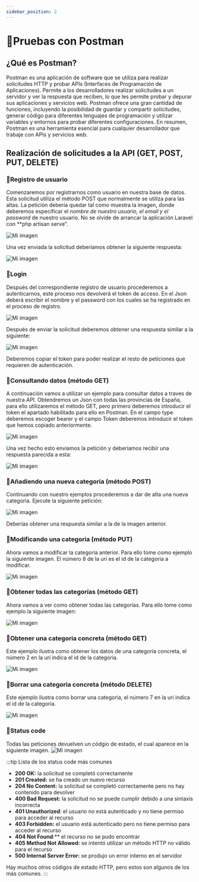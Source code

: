 ```yaml
---
sidebar_position: 2
---
```


# 📖Pruebas con Postman

## ¿Qué es Postman?

Postman es una aplicación de software que se utiliza para realizar solicitudes HTTP y probar APIs (Interfaces de Programación de Aplicaciones). Permite a los desarrolladores realizar solicitudes a un servidor y ver la respuesta que reciben, lo que les permite probar y depurar sus aplicaciones y servicios web. Postman ofrece una gran cantidad de funciones, incluyendo la posibilidad de guardar y compartir solicitudes, generar código para diferentes lenguajes de programación y utilizar variables y entornos para probar diferentes configuraciones. En resumen, Postman es una herramienta esencial para cualquier desarrollador que trabaje con APIs y servicios web.

## Realización de solicitudes a la API (GET, POST, PUT, DELETE)
### 📇Registro de usuario

Comenzaremos por registrarnos como usuario en nuestra base de datos. Esta solicitud utiliza el método POST que normalmente se utiliza para las altas. La petición debería quedar tal como muestra la imagen, donde deberemos especificar el *nombre de nuestro usuario, el email y el password* de nuestro usuario. No se olvide de arrancar la aplicación Laravel con **php artisan serve".

![Mi imagen](/assets/images/register1.png)

Una vez enviada la solicitud deberíamos obtener la siguiente respuesta:

![Mi imagen](/assets/images/register2.png)

### 📇Login

Después del correspondiente registro de usuario procederemos a autenticarnos, este proceso  nos devolverá el token de acceso. En el Json deberá escribir el nombre y el password con los cuales se ha registrado en el proceso de registro.

![Mi imagen](/assets/images/login1.png)

Después de enviar la solicitud deberemos obtener una respuesta similar a la siguiente:

![Mi imagen](/assets/images/login2.png)

Deberemos copiar el token para poder realizar el resto de peticiones que requieren de autenticación.

### 📇Consultando datos (método GET)

A continuación vamos a utilizar un ejemplo para consultar datos a traves de nuestra API. Obtendremos un Json con todas las provincias de España, para ello utilizaremos el método GET, pero primero deberemos introducir el token el apartado habilitado para ello en Postman. En el campo type deberemos escoger bearer y el campo Token deberemos introducir el token que hemos copiado anteriormente.

![Mi imagen](/assets/images/auth.png)

Una vez hecho esto enviamos la petición y deberíamos recibir una respuesta parecida a esta:

![Mi imagen](/assets/images/provincias.png)

### 📇Añadiendo una nueva categoria (método POST)

Continuando con nuestro ejemplos procederemos a dar de alta una nueva categoria. Ejecute la siguiente petición:

![Mi imagen](/assets/images/post_categorias.png)

Deberías obtener una respuesta similar a la de la imagen anterior.

### 📇Modificando una categoria (método PUT)

Ahora vamos a modificar la categoria anterior. Para ello tome como ejemplo la siguiente imagen. El número 8 de la uri es el id de la categoria a modificar.

![Mi imagen](/assets/images/put_categorias.png)

### 📇Obtener todas las categorías (método GET)

Ahora vamos a ver como obtener todas las categorías. Para ello tome como ejemplo la siguiente imagen: 

![Mi imagen](/assets/images/get_categorias.png)

### 📇Obtener una categoria concreta (método GET)

Este ejemplo ilustra como obtener los datos de una categoria concreta, el número 2 en la uri indica el id de la categoria.

![Mi imagen](/assets/images/get_categorias2.png)

### 📇Borrar una categoria concreta (método DELETE)

Este ejemplo ilustra como borrar una categoria, el número 7 en la uri indica el id de la categoria.

![Mi imagen](/assets/images/delete_categorias.png)

### 📇Status code

Todas las peticiones devuelven un códgio de estado, el cual aparece en la siguiente imagen.
![Mi imagen](/assets/images/status.png)

:::tip Lista de los status code más comunes

- **200 OK:** la solicitud se completó correctamente
- **201 Created:** se ha creado un nuevo recurso
- **204 No Content:** la solicitud se completó correctamente pero no hay contenido para devolver
- **400 Bad Request:** la solicitud no se puede cumplir debido a una sintaxis incorrecta
- **401 Unauthorized**: el usuario no está autenticado y no tiene permiso para acceder al recurso
- **403 Forbidden:** el usuario está autenticado pero no tiene permiso para acceder al recurso
- **404 Not Found**:** el recurso no se pudo encontrar
- **405 Method Not Allowed:** se intentó utilizar un método HTTP no válido para el recurso
- **500 Internal Server Error:** se produjo un error interno en el servidor

Hay muchos otros códigos de estado HTTP, pero estos son algunos de los más comunes.
:::

















